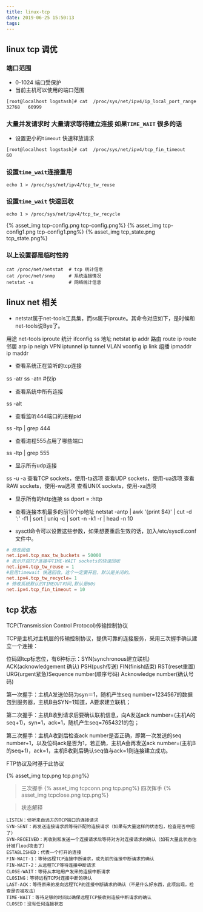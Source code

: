 ```yaml
---
title: linux-tcp
date: 2019-06-25 15:50:13
tags:
---
```

## linux tcp 调优

### 端口范围
- 0-1024 端口受保护
- 当前主机可以使用的端口范围
```sh
[root@localhost logstash]# cat  /proc/sys/net/ipv4/ip_local_port_range 
32768	60999
```

### 大量并发请求时 大量请求等待建立连接 如果`TIME_WAIT` 很多的话

- 设置更小的`timeout` 快速释放请求
```sh
[root@localhost logstash]# cat  /proc/sys/net/ipv4/tcp_fin_timeout 
60
```

### 设置`time_wait`连接重用

```
echo 1 > /proc/sys/net/ipv4/tcp_tw_reuse
```

### 设置`time_wait` 快速回收

```
echo 1 > /proc/sys/net/ipv4/tcp_tw_recycle
```

{% asset_img tcp-config.png tcp-config.png%}
{% asset_img tcp-config1.png tcp-config1.png%}
{% asset_img tcp_state.png tcp_state.png%}


### 以上设置都是临时性的


```
cat /proc/net/netstat  # tcp 统计信息
cat /proc/net/snmp     # 系统连接情况
netstat -s             # 网络统计信息
```

## linux net 相关
- netstat属于net-tools工具集，而ss属于iproute。其命令对应如下，是时候和net-tools说Bye了。

用途	net-tools	iproute
统计	ifconfig	ss
地址	netstat	ip addr
路由	route	ip route
邻居	arp	ip neigh
VPN	iptunnel	ip tunnel
VLAN	vconfig	ip link
组播	ipmaddr	ip maddr


- 查看系统正在监听的tcp连接

ss -atr 
ss -atn #仅ip


- 查看系统中所有连接

ss -alt


- 查看监听444端口的进程pid

ss -ltp | grep 444


- 查看进程555占用了哪些端口

ss -ltp | grep 555


- 显示所有udp连接

ss -u -a
查看TCP sockets，使用-ta选项
查看UDP sockets，使用-ua选项
查看RAW sockets，使用-wa选项
查看UNIX sockets，使用-xa选项

- 显示所有的http连接
ss  dport = :http

- 查看连接本机最多的前10个ip地址
netstat -antp | awk '{print $4}' | cut -d ':' -f1 | sort | uniq -c  | sort -n -k1 -r | head -n 10


- sysctl命令可以设置这些参数，如果想要重启生效的话，加入/etc/sysctl.conf文件中。

```conf
# 修改阈值
net.ipv4.tcp_max_tw_buckets = 50000 
# 表示开启TCP连接中TIME-WAIT sockets的快速回收
net.ipv4.tcp_tw_reuse = 1
#启用timewait 快速回收。这个一定要开启，默认是关闭的。
net.ipv4.tcp_tw_recycle= 1   
# 修改系統默认的TIMEOUT时间,默认是60s
net.ipv4.tcp_fin_timeout = 10
```


<!-- more -->

## tcp 状态

TCP(Transmission Control Protocol)传输控制协议

TCP是主机对主机层的传输控制协议，提供可靠的连接服务，采用三次握手确认建立一个连接：

位码即tcp标志位，有6种标示：SYN(synchronous建立联机) ACK(acknowledgement 确认) PSH(push传送) FIN(finish结束) RST(reset重置) URG(urgent紧急)Sequence number(顺序号码) Acknowledge number(确认号码)

第一次握手：主机A发送位码为syn＝1，随机产生seq number=1234567的数据包到服务器，主机B由SYN=1知道，A要求建立联机；

第二次握手：主机B收到请求后要确认联机信息，向A发送ack number=(主机A的seq+1)，syn=1，ack=1，随机产生seq=7654321的包；

第三次握手：主机A收到后检查ack number是否正确，即第一次发送的seq number+1，以及位码ack是否为1，若正确，主机A会再发送ack number=(主机B的seq+1)，ack=1，主机B收到后确认seq值与ack=1则连接建立成功。

FTP协议及时基于此协议


{% asset_img tcp.png tcp.png%}

> 三次握手
{% asset_img tcpconn.png tcp.png%}
> 四次挥手
{% asset_img tcpclose.png tcp.png%}

> 状态解释
```
LISTEN：侦听来自远方的TCP端口的连接请求
SYN-SENT：再发送连接请求后等待匹配的连接请求（如果有大量这样的状态包，检查是否中招了）
SYN-RECEIVED：再收到和发送一个连接请求后等待对方对连接请求的确认（如有大量此状态估计被flood攻击了）
ESTABLISHED：代表一个打开的连接
FIN-WAIT-1：等待远程TCP连接中断请求，或先前的连接中断请求的确认
FIN-WAIT-2：从远程TCP等待连接中断请求
CLOSE-WAIT：等待从本地用户发来的连接中断请求
CLOSING：等待远程TCP对连接中断的确认
LAST-ACK：等待原来的发向远程TCP的连接中断请求的确认（不是什么好东西，此项出现，检查是否被攻击）
TIME-WAIT：等待足够的时间以确保远程TCP接收到连接中断请求的确认
CLOSED：没有任何连接状态
```